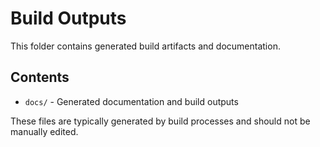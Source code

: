 # Build Outputs

This folder contains generated build artifacts and documentation.

## Contents

- `docs/` - Generated documentation and build outputs

These files are typically generated by build processes and should not be manually edited.